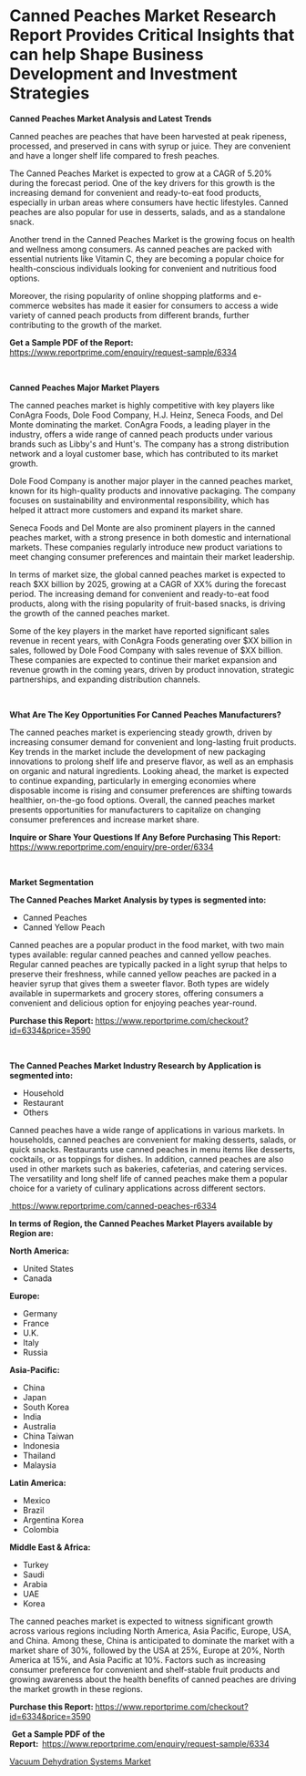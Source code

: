 <p><h1>Canned Peaches Market Research Report Provides Critical Insights that can help Shape Business Development and Investment Strategies</h1></p><p><strong>Canned Peaches Market Analysis and Latest Trends</strong></p>
<p><p>Canned peaches are peaches that have been harvested at peak ripeness, processed, and preserved in cans with syrup or juice. They are convenient and have a longer shelf life compared to fresh peaches.</p><p>The Canned Peaches Market is expected to grow at a CAGR of 5.20% during the forecast period. One of the key drivers for this growth is the increasing demand for convenient and ready-to-eat food products, especially in urban areas where consumers have hectic lifestyles. Canned peaches are also popular for use in desserts, salads, and as a standalone snack.</p><p>Another trend in the Canned Peaches Market is the growing focus on health and wellness among consumers. As canned peaches are packed with essential nutrients like Vitamin C, they are becoming a popular choice for health-conscious individuals looking for convenient and nutritious food options.</p><p>Moreover, the rising popularity of online shopping platforms and e-commerce websites has made it easier for consumers to access a wide variety of canned peach products from different brands, further contributing to the growth of the market.</p></p>
<p><strong>Get a Sample PDF of the Report:&nbsp;</strong> <a href="https://www.reportprime.com/enquiry/request-sample/6334">https://www.reportprime.com/enquiry/request-sample/6334</a></p>
<p>&nbsp;</p>
<p><strong>Canned Peaches Major Market Players</strong></p>
<p><p>The canned peaches market is highly competitive with key players like ConAgra Foods, Dole Food Company, H.J. Heinz, Seneca Foods, and Del Monte dominating the market. ConAgra Foods, a leading player in the industry, offers a wide range of canned peach products under various brands such as Libby's and Hunt's. The company has a strong distribution network and a loyal customer base, which has contributed to its market growth.</p><p>Dole Food Company is another major player in the canned peaches market, known for its high-quality products and innovative packaging. The company focuses on sustainability and environmental responsibility, which has helped it attract more customers and expand its market share.</p><p>Seneca Foods and Del Monte are also prominent players in the canned peaches market, with a strong presence in both domestic and international markets. These companies regularly introduce new product variations to meet changing consumer preferences and maintain their market leadership.</p><p>In terms of market size, the global canned peaches market is expected to reach $XX billion by 2025, growing at a CAGR of XX% during the forecast period. The increasing demand for convenient and ready-to-eat food products, along with the rising popularity of fruit-based snacks, is driving the growth of the canned peaches market.</p><p>Some of the key players in the market have reported significant sales revenue in recent years, with ConAgra Foods generating over $XX billion in sales, followed by Dole Food Company with sales revenue of $XX billion. These companies are expected to continue their market expansion and revenue growth in the coming years, driven by product innovation, strategic partnerships, and expanding distribution channels.</p></p>
<p>&nbsp;</p>
<p><strong>What Are The Key Opportunities For Canned Peaches Manufacturers?</strong></p>
<p><p>The canned peaches market is experiencing steady growth, driven by increasing consumer demand for convenient and long-lasting fruit products. Key trends in the market include the development of new packaging innovations to prolong shelf life and preserve flavor, as well as an emphasis on organic and natural ingredients. Looking ahead, the market is expected to continue expanding, particularly in emerging economies where disposable income is rising and consumer preferences are shifting towards healthier, on-the-go food options. Overall, the canned peaches market presents opportunities for manufacturers to capitalize on changing consumer preferences and increase market share.</p></p>
<p><strong>Inquire or Share Your Questions If Any Before Purchasing This Report:</strong> <a href="https://www.reportprime.com/enquiry/pre-order/6334">https://www.reportprime.com/enquiry/pre-order/6334</a></p>
<p>&nbsp;</p>
<p><strong>Market Segmentation</strong></p>
<p><strong>The Canned Peaches Market Analysis by types is segmented into:</strong></p>
<p><ul><li>Canned Peaches</li><li>Canned Yellow Peach</li></ul></p>
<p><p>Canned peaches are a popular product in the food market, with two main types available: regular canned peaches and canned yellow peaches. Regular canned peaches are typically packed in a light syrup that helps to preserve their freshness, while canned yellow peaches are packed in a heavier syrup that gives them a sweeter flavor. Both types are widely available in supermarkets and grocery stores, offering consumers a convenient and delicious option for enjoying peaches year-round.</p></p>
<p><strong>Purchase this Report:&nbsp;</strong><a href="https://www.reportprime.com/checkout?id=6334&price=3590">https://www.reportprime.com/checkout?id=6334&price=3590</a></p>
<p>&nbsp;</p>
<p><strong>The Canned Peaches Market Industry Research by Application is segmented into:</strong></p>
<p><ul><li>Household</li><li>Restaurant</li><li>Others</li></ul></p>
<p><p>Canned peaches have a wide range of applications in various markets. In households, canned peaches are convenient for making desserts, salads, or quick snacks. Restaurants use canned peaches in menu items like desserts, cocktails, or as toppings for dishes. In addition, canned peaches are also used in other markets such as bakeries, cafeterias, and catering services. The versatility and long shelf life of canned peaches make them a popular choice for a variety of culinary applications across different sectors.</p></p>
<p><a href="https://www.reportprime.com/canned-peaches-r6334">&nbsp;https://www.reportprime.com/canned-peaches-r6334</a></p>
<p><strong>In terms of Region, the Canned Peaches Market Players available by Region are:</strong></p>
<p>
    <p> <strong> North America: </strong>
        <ul>
            <li>United States</li>
            <li>Canada</li>
        </ul>
        </p> 
    <p> <strong> Europe: </strong>
        <ul>
            <li>Germany</li>
            <li>France</li>
            <li>U.K.</li>
            <li>Italy</li>
            <li>Russia</li>
        </ul>
        </p> 
    <p> <strong> Asia-Pacific: </strong>
        <ul>
            <li>China</li>
            <li>Japan</li>
            <li>South Korea</li>
            <li>India</li>
            <li>Australia</li>
            <li>China Taiwan</li>
            <li>Indonesia</li>
            <li>Thailand</li>
            <li>Malaysia</li>
        </ul>
        </p> 
    <p> <strong> Latin America: </strong>
        <ul>
            <li>Mexico</li>
            <li>Brazil</li>
            <li>Argentina Korea</li>
            <li>Colombia</li>
        </ul>
        </p> 
    <p> <strong> Middle East & Africa: </strong>
        <ul>
            <li>Turkey</li>
            <li>Saudi</li>
            <li>Arabia</li>
            <li>UAE</li>
            <li>Korea</li>
        </ul>
    </p>
    </p>
<p><p>The canned peaches market is expected to witness significant growth across various regions including North America, Asia Pacific, Europe, USA, and China. Among these, China is anticipated to dominate the market with a market share of 30%, followed by the USA at 25%, Europe at 20%, North America at 15%, and Asia Pacific at 10%. Factors such as increasing consumer preference for convenient and shelf-stable fruit products and growing awareness about the health benefits of canned peaches are driving the market growth in these regions.</p></p>
<p><strong>Purchase this Report: </strong><a href="https://www.reportprime.com/checkout?id=6334&price=3590">https://www.reportprime.com/checkout?id=6334&price=3590</a></p>
<p>&nbsp;<strong>Get a Sample PDF of the Report:&nbsp;&nbsp;</strong><a href="https://www.reportprime.com/enquiry/request-sample/6334">https://www.reportprime.com/enquiry/request-sample/6334</a></p>
<p><strong></strong></p>
<p><p><a href="https://issuu.com/reportprime-2/docs/vacuum-dehydration-systems-market-size-2030.pptx">Vacuum Dehydration Systems Market</a></p></p>